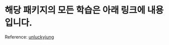 # 해당 패키지의 모든 학습은 아래 링크에 내용입니다.
Reference: [unluckyjung][studylink]

[studylink]: https://unluckyjung.github.io/testcode/2021/12/20/Mockito-StaticMethod-Mocking/